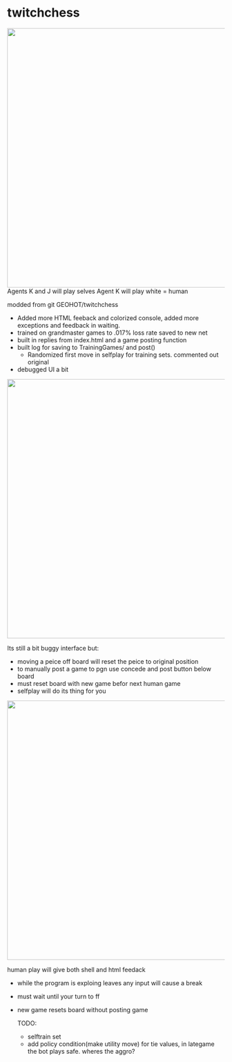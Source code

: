 # twitchchess

<img width=600px src="https://raw.githubusercontent.com/Encryptic1/twitchchess/master/m1.PNG" />
Agents K and J will play selves
Agent K will play white = human

modded from git GEOHOT/twitchchess
- Added more HTML feeback and colorized console, added more exceptions and feedback in waiting.
- trained on grandmaster games to .017% loss rate saved to new net
- built in replies from index.html and a game posting function
- built log for saving to TrainingGames/ and post()
	- Randomized first move in selfplay for training sets. commented out original
- debugged UI a bit

<img width=600px src="https://raw.githubusercontent.com/Encryptic1/twitchchess/master/m2.PNG" />

Its still a bit buggy interface but: 
- moving a peice off board will reset the peice to original position
- to manually post a game to pgn use concede and post button below board
- must reset board with new game befor next human game
- selfplay will do its thing for you

<img width=600px src="https://raw.githubusercontent.com/Encryptic1/twitchchess/master/hm1.PNG" />

human play will give both shell and html feedack
- while the program is exploing leaves any input will cause a break
- must wait until your turn to ff 
- new game resets board without posting game

	TODO:
	- selftrain set
	-  add policy condition(make utility move) for tie values, in lategame the bot plays safe. wheres the aggro?
	

